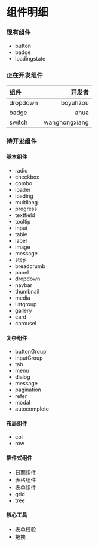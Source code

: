 # 组件明细

### 现有组件

- button
- badge
- loadingstate

### 正在开发组件
|组件|开发者|
|:--|--:|
|dropdown|boyuhzou|
|badge|ahua|
|switch|wanghongxiang|


### 待开发组件

#### 基本组件

- radio
- checkbox
- combo
- loader
- loading
- multilang
- progress
- textfield
- tooltip
- input
- table
- label
- image
- message
- step
- breadcrumb
- panel
- dropdown
- navbar
- thumbnail
- media
- listgroup
- gallery
- card
- carousel

#### 复杂组件

- buttonGroup
- inputGroup
- tab
- menu
- dialog
- message
- pagination
- refer
- modal
- autocomplete


#### 布局组件

- col
- row

#### 插件式组件

- 日期组件
- 表格组件
- 表单组件
- grid
- tree

#### 核心工具

- 表单校验
- 拖拽
